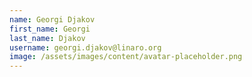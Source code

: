```yaml
---
name: Georgi Djakov
first_name: Georgi
last_name: Djakov
username: georgi.djakov@linaro.org
image: /assets/images/content/avatar-placeholder.png
---
```

